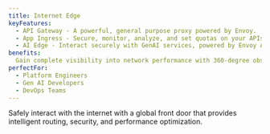 ```yaml
---
title: Internet Edge
keyFeatures:
  - API Gateway - A powerful, general purpose proxy powered by Envoy.
  - App Ingress - Secure, monitor, analyze, and set quotas on your APIs.
  - AI Edge - Interact securely with GenAI services, powered by Envoy AI Gateway.
benefits:
  Gain complete visibility into network performance with 360-degree observability. Reduce mean time to resolution (MTTR) by 50% with intelligent alerting. Optimize costs with detailed usage analytics and rightsizing recommendations.
perfectFor:
  - Platform Engineers
  - Gen AI Developers
  - DevOps Teams
---
```


Safely interact with the internet with a global front door that provides intelligent routing, security, and performance optimization.
